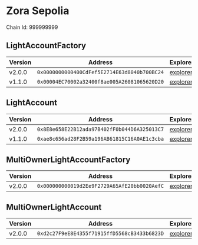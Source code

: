# Zora Sepolia

Chain Id: 999999999

## LightAccountFactory

| Version | Address                                      | Explorer                                                                                            | Salt                                                                 | Run                                                                               |
| ------- | -------------------------------------------- | --------------------------------------------------------------------------------------------------- | -------------------------------------------------------------------- | --------------------------------------------------------------------------------- |
| v2.0.0  | `0x0000000000400CdFef5E2714E63d8040b700BC24` | [explorer](https://sepolia.explorer.zora.energy/address/0x0000000000400CdFef5E2714E63d8040b700BC24) | `0x00000000000000000000000000000000000000005f1ffd9d31306e056bcc959b` | [run](./broadcast/Deploy_LightAccountFactory.s.sol/999999999/run-1714101314.json) |
| v1.1.0  | `0x00004EC70002a32400f8ae005A26081065620D20` | [explorer](https://sepolia.explorer.zora.energy/address/0x00004EC70002a32400f8ae005A26081065620D20) | `0x4e59b44847b379578588920ca78fbf26c0b4956c3406f3bdc271500000c2f72f` | [run](./broadcast/Deploy_LightAccountFactory.s.sol/999999999/run-1710447073.json) |

## LightAccount

| Version | Address                                      | Explorer                                                                                            | Run                                                                               |
| ------- | -------------------------------------------- | --------------------------------------------------------------------------------------------------- | --------------------------------------------------------------------------------- |
| v2.0.0  | `0x8E8e658E22B12ada97B402fF0b044D6A325013C7` | [explorer](https://sepolia.explorer.zora.energy/address/0x8E8e658E22B12ada97B402fF0b044D6A325013C7) | [run](./broadcast/Deploy_LightAccountFactory.s.sol/999999999/run-1714101314.json) |
| v1.1.0  | `0xae8c656ad28F2B59a196AB61815C16A0AE1c3cba` | [explorer](https://sepolia.explorer.zora.energy/address/0xae8c656ad28F2B59a196AB61815C16A0AE1c3cba) | [run](./broadcast/Deploy_LightAccountFactory.s.sol/999999999/run-1710447073.json) |

## MultiOwnerLightAccountFactory

| Version | Address                                      | Explorer                                                                                            | Salt                                                                 | Run                                                                                         |
| ------- | -------------------------------------------- | --------------------------------------------------------------------------------------------------- | -------------------------------------------------------------------- | ------------------------------------------------------------------------------------------- |
| v2.0.0  | `0x000000000019d2Ee9F2729A65AfE20bb0020AefC` | [explorer](https://sepolia.explorer.zora.energy/address/0x000000000019d2Ee9F2729A65AfE20bb0020AefC) | `0x0000000000000000000000000000000000000000bb3ab048b3f4ef2620ea0163` | [run](./broadcast/Deploy_MultiOwnerLightAccountFactory.s.sol/999999999/run-1714103164.json) |

## MultiOwnerLightAccount

| Version | Address                                      | Explorer                                                                                            | Run                                                                                         |
| ------- | -------------------------------------------- | --------------------------------------------------------------------------------------------------- | ------------------------------------------------------------------------------------------- |
| v2.0.0  | `0xd2c27F9eE8E4355f71915ffD5568cB3433b6823D` | [explorer](https://sepolia.explorer.zora.energy/address/0xd2c27F9eE8E4355f71915ffD5568cB3433b6823D) | [run](./broadcast/Deploy_MultiOwnerLightAccountFactory.s.sol/999999999/run-1714103164.json) |
